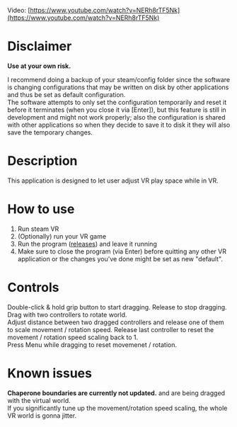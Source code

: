 Video: [https://www.youtube.com/watch?v=NERh8rTF5Nk](https://www.youtube.com/watch?v=NERh8rTF5Nk)

# Disclaimer

**Use at your own risk.**

I recommend doing a backup of your steam/config folder since the software is changing configurations that may be written on disk by other applications and thus be set as default configuration.  
The software attempts to only set the configuration temporarily and reset it before it terminates (when you close it via [Enter]), but this feature is still in development and might not work properly; also the configuration is shared with other applications so when they decide to save it to disk it they will also save the temporary changes.

# Description

This application is designed to let user adjust VR play space while in VR.

# How to use

1. Run steam VR
2. (Optionally) run your VR game
3. Run the program ([releases](https://github.com/AlexXsWx/VRNavigation/releases)) and leave it running
4. Make sure to close the program (via Enter) before quitting any other VR application or the changes you've done might be set as new "default".

# Controls

Double-click & hold grip button to start dragging. Release to stop dragging.  
Drag with two controllers to rotate world.  
Adjust distance between two dragged controllers and release one of them to scale movement / rotation speed. Release last controller to reset the movement / rotation speed scaling back to 1.  
Press Menu while dragging to reset movemenet / rotation.  

# Known issues

**Chaperone boundaries are currently not updated.** and are being dragged with the virtual world.  
If you significantly tune up the movement/rotation speed scaling, the whole VR world is gonna jitter.
